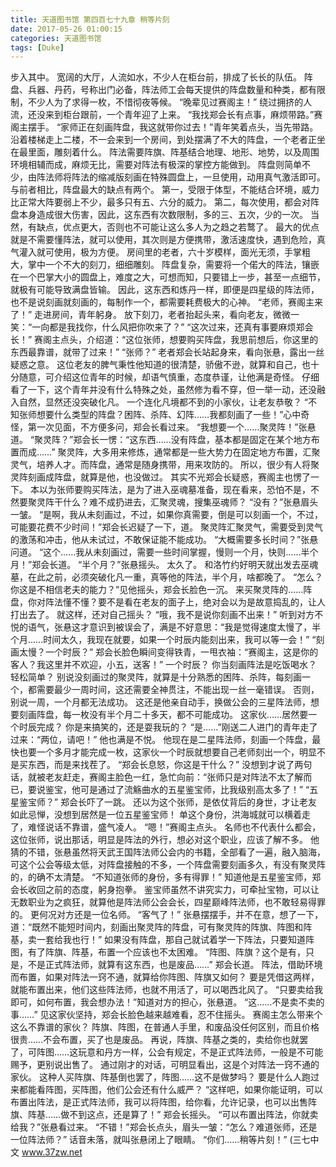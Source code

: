 ```yaml
---
title: 天道图书馆 第四百七十九章 稍等片刻
date: 2017-05-26 01:00:15
categories: 天道图书馆
tags: [Duke]
---
```


步入其中。
宽阔的大厅，人流如水，不少人在柜台前，排成了长长的队伍。
阵盘、兵器、丹药，号称出门必备，阵法师工会每天提供的阵盘数量和种类，都有限制，不少人为了求得一枚，不惜彻夜等候。
“晚辈见过赛阁主！”
绕过拥挤的人流，还没来到柜台跟前，一个青年迎了上来。
“我找郑会长有点事，麻烦带路。”赛阁主摆手。
“家师正在刻画阵盘，我这就带你过去！”青年笑着点头，当先带路。
沿着楼梯走上二楼，不一会来到一个房间，到处摆满了不大的阵盘，一个老者正坐在最里面，雕刻着什么。
阵法需要阵旗、阵基结合地理、地形、地势，以及周围环境相辅而成，麻烦无比，需要对阵法有极深的掌控方能做到。
阵盘则简单不少，由阵法师将阵法的缩减版刻画在特殊圆盘上，一旦使用，动用真气激活即可。
与前者相比，阵盘最大的缺点有两个。
第一，受限于体型，不能结合环境，威力比正常大阵要弱上不少，最多只有五、六分的威力。
第二，每次使用，都会对阵盘本身造成很大伤害，因此，这东西有次数限制，多的三、五次，少的一次。
当然，有缺点，优点更大，否则也不可能让这么多人为之趋之若鹜了。
最大的优点就是不需要懂阵法，就可以使用，其次则是方便携带，激活速度快，遇到危险，真气灌入就可使用，极为方便。
房间里的老者，六十岁模样，面光无须，手掌粗大，掌中一个不大的刻刀，细细雕刻。
阵盘复杂，需要将一个偌大的阵法，镶嵌在一个巴掌大小的圆盘上，难度之大，可想而知，只要错上一步，甚至一点细节，就极有可能导致满盘皆输。
因此，这东西和炼丹一样，即便是四星级的阵法师，也不是说刻画就刻画的，每制作一个，都需要耗费极大的心神。
“老师，赛阁主来了！”
走进房间，青年躬身。
放下刻刀，老者抬起头来，看向老友，微微一笑：“一向都是我找你，什么风把你吹来了？”
“这次过来，还真有事要麻烦郑会长！”
赛阁主点头，介绍道：“这位张师，想要购买阵盘，我思前想后，你这里的东西最靠谱，就带了过来！”
“张师？”
老者郑会长站起身来，看向张悬，露出一丝疑惑之意。
这位老友的脾气秉性他知道的很清楚，骄傲不逊，就算和自己，也十分随意，可介绍这位青年的时候，却语气慎重，态度恭谨，让他满是奇怪。
仔细看了一下，这个青年并没有什么特殊之处，虽然修为看不穿，但一举一动，还没融入自然，显然还没突破化凡。
一个连化凡境都不到的小家伙，让老友恭敬？
“不知张师想要什么类型的阵盘？困阵、杀阵、幻阵……我都刻画了一些！”心中奇怪，第一次见面，不方便多问，郑会长看过来。
“我想要一个……聚灵阵！”张悬道。
“聚灵阵？”郑会长一愣：“这东西……没有阵盘，基本都是固定在某个地方布置而成……”
聚灵阵，大多用来修炼，通常都是一些大势力在固定地方布置，汇聚灵气，培养人才。而阵盘，通常是随身携带，用来攻防的。
所以，很少有人将聚灵阵刻画成阵盘，就算是他，也没做过。
其实不光郑会长疑惑，赛阁主也愣了一下。
本以为张师要购买阵法，是为了进入巫魂墓准备，现在看来，恐怕不是，不然要聚灵阵干什么？难不成扔进去，汇聚灵魂，搜集巫魂师？
“没有？”张悬眉头一皱。
“是啊，我从未刻画过，不过，如果你真需要，倒是可以刻画一个，不过，可能要花费不少时间！”郑会长迟疑了一下，道。
聚灵阵汇聚灵气，需要受到灵气的激荡和冲击，他从未试过，不敢保证能不能成功。
“大概需要多长时间？”张悬问道。
“这个……我从未刻画过，需要一些时间掌握，慢则一个月，快则……半个月！”郑会长道。
“半个月？”张悬摇头。
太久了。
和洛竹约好明天就出发去巫魂墓，在此之前，必须突破化凡一重，真等他的阵法，半个月，啥都晚了。
“怎么？你这是不相信老夫的能力？”见他摇头，郑会长脸色一沉。
来买聚灵阵的……阵盘，你对阵法懂不懂？要不是看在老友的面子上，绝对会以为是故意捣乱的，让人打出去了。
就这样，还对自己摇头？
“哦，我不是说你刻画不出来！”
听到对方不悦的语气，张悬这才意识到被误会了，满是不好意思：“我是觉得速度太慢了，半个月……时间太久，我现在就要，如果一个时辰内能刻出来，我可以等一会！”
“刻画太慢？一个时辰？”
郑会长脸色瞬间变得铁青，一甩衣袖：“赛阁主，这是你的客人？我这里并不欢迎，小五，送客！”
一个时辰？
你当刻画阵法是吃饭喝水？轻松简单？
别说没刻画过的聚灵阵，就算是十分熟悉的困阵、杀阵，每刻画一个，都需要最少一周时间，这还需要全神贯注，不能出现一丝一毫错误。
否则，别说一周，一个月都无法成功。
这还是他亲自动手，换做公会的三星阵法师，想要刻画阵盘，每一枚没有半个月二十多天，都不可能成功。
这家伙……居然要一个时辰完成？
你是来搞笑的，还是耍我玩的？
“是……”刚送二人进门的青年走了过来：“两位，请吧！”
他也满是不悦。
他现在是二星阵法师，刻画一个阵盘，最快也要一个多月才能完成一枚，这家伙一个时辰就想要自己老师刻出一个，明显不是买东西，而是来找茬了。
“郑会长息怒，你这是干什么？”
没想到才说了两句话，就被老友赶走，赛阁主脸色一红，急忙向前：“张师只是对阵法不太了解而已，要说鉴宝，他可是通过了流觞曲水的五星鉴宝师，比我级别高太多了！”
“五星鉴宝师？”
郑会长吓了一跳。
还以为这个张师，是依仗背后的身世，才让老友如此忌惮，没想到居然是一位五星鉴宝师！
单这个身份，洪海城就可以横着走了，难怪说话不靠谱，盛气凌人。
“嗯！”赛阁主点头。
名师也不代表什么都会，这位张师，说出那话，明显是阵法的外行，想必对这个职业，应该了解不多。
他猜的不错，张悬虽然将天武王国阵法师公会内的书籍，全部看了一遍，融入脑海，可这个公会等级太低，对阵盘接触的不多，一个阵盘需要刻画多久，有没有聚灵阵的，的确不太清楚。
“不知道张师的身份，多有得罪！”
知道他是五星鉴宝师，郑会长收回之前的态度，躬身抱拳。
鉴宝师虽然不讲究实力，可牵扯宝物，可以让无数职业为之疯狂，就算他是阵法师公会会长，四星巅峰阵法师，也不敢轻易得罪的。
更何况对方还是一位名师。
“客气了！”
张悬摆摆手，并不在意，想了一下，道：“既然不能短时间内，刻画出聚灵阵的阵盘，可有聚灵阵的阵旗、阵图和阵基，卖一套给我也行！”
如果没有阵盘，那自己就试着学一下阵法，只要知道阵图，有了阵旗、阵基，布置一个应该也不太困难。
“阵图、阵旗？这个是有，只是，不是正式阵法师，就算有这东西，也是废品……”
郑会长道。
阵法，借助环境而布置，如果对阵法一窍不通，就算给你阵图、阵旗又如何？
要是凭借这两样，就能布置出来，他们这些阵法师，也就不用活了，可以喝西北风了。
“只要卖给我即可，如何布置，我会想办法！”知道对方的担心，张悬道。
“这……不是卖不卖的事……”
见这家伙坚持，郑会长脸色越来越难看，忍不住摇头。
赛阁主怎么带来个这么不靠谱的家伙？
阵旗、阵图，在普通人手里，和废品没任何区别，而且价格很贵……不会布置，买了也是废品。
再说，阵旗、阵基之类的，卖给你也就罢了，可阵图……这玩意和丹方一样，公会有规定，不是正式阵法师，一般是不可能赐予，更别说出售了。
通过刚才的对话，可明显看出，这是个对阵法一窍不通的家伙。
这种人买阵旗、阵基倒也罢了，阵图……这不是做梦吗？
要是什么人跑过来都能看阵图，买阵图，他们公会还有什么威严？
“这样吧，如果你能证明，可以布置出阵法，是正式阵法师，我可以将阵图，给你看，允许记录，也可以出售阵旗、阵基……做不到这点，还是算了！”
郑会长摇头。
“可以布置出阵法，你就卖给我？”张悬看过来。
“不错！”郑会长点头，眉头一皱：“怎么？难道张师，还是一位阵法师？”
话音未落，就叫张悬闭上了眼睛。
“你们……稍等片刻！”
(三七中文 www.37zw.net